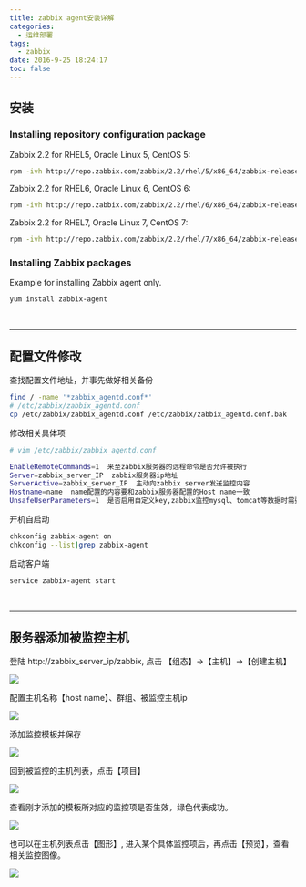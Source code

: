 ```yaml
---
title: zabbix agent安装详解
categories:
  - 运维部署
tags:
  - zabbix
date: 2016-9-25 18:24:17
toc: false
---
```


## 安装
### Installing repository configuration package

Zabbix 2.2 for RHEL5, Oracle Linux 5, CentOS 5:

```bash
rpm -ivh http://repo.zabbix.com/zabbix/2.2/rhel/5/x86_64/zabbix-release-2.2-1.el5.noarch.rpm
```

Zabbix 2.2 for RHEL6, Oracle Linux 6, CentOS 6:
```bash
rpm -ivh http://repo.zabbix.com/zabbix/2.2/rhel/6/x86_64/zabbix-release-2.2-1.el6.noarch.rpm
```

Zabbix 2.2 for RHEL7, Oracle Linux 7, CentOS 7:
```bash		
rpm -ivh http://repo.zabbix.com/zabbix/2.2/rhel/7/x86_64/zabbix-release-2.2-1.el7.noarch.rpm
```

<!-- more -->

### Installing Zabbix packages

Example for installing Zabbix agent only.
```bash
yum install zabbix-agent
```

<br/>

---

## 配置文件修改

查找配置文件地址，并事先做好相关备份
```bash
find / -name '*zabbix_agentd.conf*'
# /etc/zabbix/zabbix_agentd.conf
cp /etc/zabbix/zabbix_agentd.conf /etc/zabbix/zabbix_agentd.conf.bak
```

修改相关具体项
```bash
# vim /etc/zabbix/zabbix_agentd.conf

EnableRemoteCommands=1  来至zabbix服务器的远程命令是否允许被执行
Server=zabbix_server_IP  zabbix服务器ip地址
ServerActive=zabbix_server_IP  主动向zabbix server发送监控内容
Hostname=name  name配置的内容要和zabbix服务器配置的Host name一致
UnsafeUserParameters=1  是否启用自定义key,zabbix监控mysql、tomcat等数据时需要自定义key
```

开机自启动
```bash
chkconfig zabbix-agent on
chkconfig --list|grep zabbix-agent
```

启动客户端
```bash
service zabbix-agent start
```

<br/>

---

## 服务器添加被监控主机
登陆 http://zabbix_server_ip/zabbix, 点击 【组态】->【主机】->【创建主机】

![](http://7xvfir.com1.z0.glb.clouddn.com/zabbix%20agent%E5%AE%89%E8%A3%85%E8%AF%A6%E8%A7%A3/1.png)

配置主机名称【host name】、群组、被监控主机ip

![](http://7xvfir.com1.z0.glb.clouddn.com/zabbix%20agent%E5%AE%89%E8%A3%85%E8%AF%A6%E8%A7%A3/2.png)

添加监控模板并保存

![](http://7xvfir.com1.z0.glb.clouddn.com/zabbix%20agent%E5%AE%89%E8%A3%85%E8%AF%A6%E8%A7%A3/3.png)

回到被监控的主机列表，点击【项目】

![](http://7xvfir.com1.z0.glb.clouddn.com/zabbix%20agent%E5%AE%89%E8%A3%85%E8%AF%A6%E8%A7%A3/4.png)

查看刚才添加的模板所对应的监控项是否生效，绿色代表成功。

![](http://7xvfir.com1.z0.glb.clouddn.com/zabbix%20agent%E5%AE%89%E8%A3%85%E8%AF%A6%E8%A7%A3/5.png)

也可以在主机列表点击【图形】, 进入某个具体监控项后，再点击【预览】，查看相关监控图像。

![](http://7xvfir.com1.z0.glb.clouddn.com/zabbix%20agent%E5%AE%89%E8%A3%85%E8%AF%A6%E8%A7%A3/6.png)

<br/>



